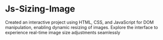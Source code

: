 # Js-Sizing-Image
Created an interactive project using HTML, CSS, and JavaScript for DOM manipulation, enabling dynamic resizing of images. Explore the interface to experience real-time image size adjustments seamlessly
